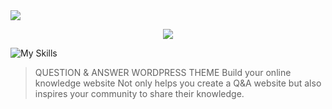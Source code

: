 

  <a href="https://qaengine.enginethemes.com">
    <img src="www.enginethemes.com/wp-content/themes/et_home_new/img/logo-text.png" />
  </a>
<p align="center">
  <a href="https://skillicons.dev">
    <img src="https://skillicons.dev/icons?i=php,js,css" />
  </a>
</p>

![My Skills](https://skillicons.dev/icons?i=php,js,css)

>QUESTION & ANSWER WORDPRESS THEME
Build your online knowledge website
Not only helps you create a Q&A website but also inspires your community to share their knowledge.
